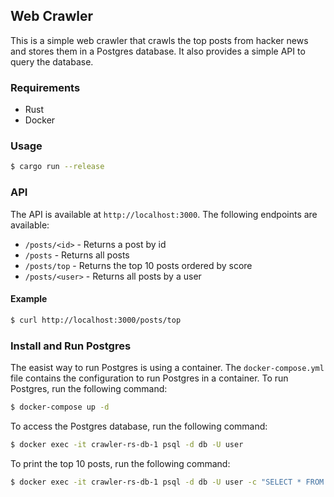 ## Web Crawler

This is a simple web crawler that crawls the top posts from hacker news and stores them in a Postgres database. It also provides a simple API to query the database.


### Requirements

- Rust
- Docker

### Usage

```bash
$ cargo run --release
```

### API
The API is available at `http://localhost:3000`. The following endpoints are available:

- `/posts/<id>` - Returns a post by id
- `/posts` - Returns all posts
- `/posts/top` - Returns the top 10 posts ordered by score
- `/posts/<user>` - Returns all posts by a user

#### Example
```bash
$ curl http://localhost:3000/posts/top
```


### Install and Run Postgres
The easist way to run Postgres is using a container. The `docker-compose.yml` file contains the configuration to run Postgres in a container. To run Postgres, run the following command:

```bash
$ docker-compose up -d
```

To access the Postgres database, run the following command:

```bash
$ docker exec -it crawler-rs-db-1 psql -d db -U user
```

To print the top 10 posts, run the following command:

```bash
$ docker exec -it crawler-rs-db-1 psql -d db -U user -c "SELECT * FROM posts ORDER BY score DESC LIMIT 10"
```